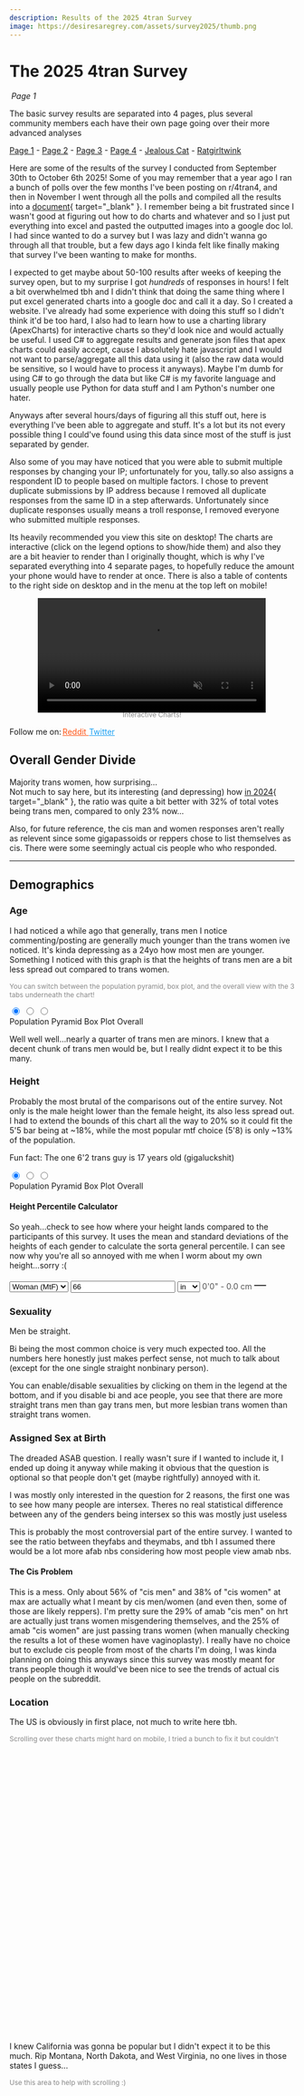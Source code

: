 ```yaml
---
description: Results of the 2025 4tran Survey 
image: https://desiresaregrey.com/assets/survey2025/thumb.png
---
```

<link rel="stylesheet" href="https://cdnjs.cloudflare.com/ajax/libs/font-awesome/6.5.2/css/all.min.css">
<style>
.reddit {
    color: #ff5719 !important;
    font-variation-settings: 'wght' 650;
    transition: all 200ms ease !important;
}
.reddit:hover {
    color: #ff6026 !important;
    text-shadow: 0 0 32px #ff3c00;
    font-variation-settings: 'wght' 800;
}
.twitter {
    color: #1DA1F2 !important;
    font-variation-settings: 'wght' 650;
    transition: all 200ms ease !important;
}
.twitter:hover {
    color: #2ca6f2 !important;
    text-shadow: 0 0 32px #0091ff;
    font-variation-settings: 'wght' 800;
}
</style>

<script src="https://cdn.jsdelivr.net/npm/apexcharts"></script>
<script src="https://cdn.amcharts.com/lib/5/index.js"></script>
<script src="https://cdn.amcharts.com/lib/5/map.js"></script>
<script src="https://cdn.amcharts.com/lib/5/geodata/usaLow.js"></script>
<script src="https://cdn.amcharts.com/lib/5/geodata/worldLow.js"></script>
<script src="4transurvey2025.js?3"></script>
<!-- js is gonna make me 41 :( -->

# The 2025 4tran Survey
<h6 style="margin: 0 0.2rem">Page 1</h6>

The basic survey results are separated into 4 pages, plus several community members each have their own page going over their more advanced analyses

<div class="nav-links">
  <a href="/4transurvey2025/" class="active">Page 1</a> - 
  <a href="/4transurvey2025/2">Page 2</a> - 
  <a href="/4transurvey2025/3">Page 3</a> - 
  <a href="/4transurvey2025/4">Page 4</a> - 
  <!--<a href="/4transurvey2025/amekyras">Amekyras</a> -  -->
  <a href="/4transurvey2025/jealouscat">Jealous Cat</a> - 
  <a href="/4transurvey2025/ratgirltwink">Ratgirltwink</a>
</div>

Here are some of the results of the survey I conducted from September 30th to October 6th 2025! Some of you may remember that a year ago I ran a bunch of polls over the few months I've been posting on r/4tran4, and then in November I went through all the polls and compiled all the results into a [document](https://www.reddit.com/r/4tran4/comments/1gi24vt/the_desiresaregrey_poll_report_november/){ target="_blank" }. I remember being a bit frustrated since I wasn't good at figuring out how to do charts and whatever and so I just put everything into excel and pasted the outputted images into a google doc lol. I had since wanted to do a survey but I was lazy and didn't wanna go through all that trouble, but a few days ago I kinda felt like finally making that survey I've been wanting to make for months.

I expected to get maybe about 50-100 results after weeks of keeping the survey open, but to my surprise I got *hundreds* of responses in hours! I felt a bit overwhelmed tbh and I didn't think that doing the same thing where I put excel generated charts into a google doc and call it a day. So I created a website. I've already had some experience with doing this stuff so I didn't think it'd be too hard, I also had to learn how to use a charting library (ApexCharts) for interactive charts so they'd look nice and would actually be useful. I used C# to aggregate results and generate json files that apex charts could easily accept, cause I absolutely hate javascript and I would not want to parse/aggregate all this data using it (also the raw data would be sensitive, so I would have to process it anyways). Maybe I'm dumb for using C# to go through the data but like C# is my favorite language and usually people use Python for data stuff and I am Python's number one hater.

Anyways after several hours/days of figuring all this stuff out, here is everything I've been able to aggregate and stuff. It's a lot but its not every possible thing I could've found using this data since most of the stuff is just separated by gender. 

Also some of you may have noticed that you were able to submit multiple responses by changing your IP; unfortunately for you, tally.so also assigns a respondent ID to people based on multiple factors. I chose to prevent duplicate submissions by IP address because I removed all duplicate responses from the same ID in a step afterwards. Unfortunately since duplicate responses usually means a troll response, I removed everyone who submitted multiple responses.

Its heavily recommended you view this site on desktop! The charts are interactive (click on the legend options to show/hide them) and also they are a bit heavier to render than I originally thought, which is why I've separated everything into 4 separate pages, to hopefully reduce the amount your phone would have to render at once. There is also a table of contents to the right side on desktop and in the menu at the top left on mobile!

<div style="text-align: center">
  <video style="width: 80%;" autoplay muted loop playsinline disablePictureInPicture>
    <source src="/assets/survey2025/img/interactive_charts.mp4" type="video/mp4">
  </video>
  <p style="font-size: 12px; color: #888; margin-top: -0.25rem;">Interactive Charts!</p>
</div>


  
<p>
  Follow me on:
  <a class="noselect reddit" style="margin-right: 0.15rem;" href="https://www.reddit.com/user/DesiresAreGrey" target="_blank">
    <i class="fa-brands fa-reddit-alien" style="margin-right: -0.1rem;"></i>
    <span>Reddit</span>
  </a>
  <a class="noselect twitter" href="https://twitter.com/DesiresAreGrey" target="_blank">
    <i class="fa-brands fa-twitter" style="margin-right: -0.1rem;"></i>
    <span>Twitter</span>
  </a>
</p>


## Overall Gender Divide

Majority trans women, how surprising...  
Not much to say here, but its interesting (and depressing) how [in 2024](https://docs.google.com/document/d/1FwnTI2Z-d3gwFIgVM8KpuV5rKnzBW8GGBmNoEHqT45c/edit?tab=t.0#heading=h.2g9r57wchu7g){ target="_blank" }, the ratio was quite a bit better with 32% of total votes being trans men, compared to only 23% now...  

Also, for future reference, the cis man and women responses aren't really as relevent since some gigapassoids or reppers chose to list themselves as cis. There were some seemingly actual cis people who who responded.

<div class="charts-grid">
  <div>
    <div id="gender-overall-binary"></div>
    <script>createPieChart("gender-overall-binary", "gender_binary.json", undefined)</script>
  </div>

  <div>
    <div id="gender-overall"></div>
    <script>createPieChart("gender-overall", "gender.json", undefined)</script>
  </div>
</div>

___

## Demographics

### Age

I had noticed a while ago that generally, trans men I notice commenting/posting are generally much younger than the trans women ive noticed. It's kinda depressing as a 24yo how most men are younger. Something I noticed with this graph is that the heights of trans men are a bit less spread out compared to trans women.

<p style="font-size: 12px; color: #888">You can switch between the population pyramid, box plot, and the overall view with the 3 tabs underneath the chart!</p>


<div class="chart-set">
  <input id="age-a" class="vh" type="radio" name="view-age" checked>
  <input id="age-b" class="vh" type="radio" name="view-age">
  <input id="age-c" class="vh" type="radio" name="view-age">
  
  <div class="chart-stack">
    <div id="age-capped-pop-pyramid" class="chart-layer layer-a"></div>
    <div id="age-capped-boxplot" class="chart-layer layer-b"></div>
    <div id="age-capped-overall" class="chart-layer layer-c"></div>
  </div>
  <script>
    createPopPyramidChart("age-capped-pop-pyramid", "age_capped_pop_pyramid.json", "Age", "Population Pyramid", 16);
    createBoxPlot("age-capped-boxplot", "age_boxplot.json", "Age", "Box Plot", false, 500);
    createBarChart("age-capped-overall", "age_capped_reversed.json", "Age", "Overall");
  </script>
  <div class="toggle">
    <label for="age-a" class="noselect">Population Pyramid</label>
    <label for="age-b" class="noselect">Box Plot</label>
    <label for="age-c" class="noselect">Overall</label>
  </div>
</div>

Well well well...nearly a quarter of trans men are minors. I knew that a decent chunk of trans men would be, but I really didnt expect it to be this many. 

<div id="under18"></div>
<script>
    createRatioBarChart("under18", "under18.json", "Under 18", undefined, [], ["#7B61FF", "#00E0B8"]);
</script>

### Height

Probably the most brutal of the comparisons out of the entire survey. Not only is the male height lower than the female height, its also less spread out. I had to extend the bounds of this chart all the way to 20% so it could fit the 5'5 bar being at ~18%, while the most popular mtf choice (5'8) is only ~13% of the population.  

Fun fact: The one 6'2 trans guy is 17 years old (gigaluckshit)

<div class="chart-set">
  <input id="height-a" class="vh" type="radio" name="view-height" checked>
  <input id="height-b" class="vh" type="radio" name="view-height">
  <input id="height-c" class="vh" type="radio" name="view-height">

  <div class="chart-stack">
    <div id="height-pop-pyramid" class="chart-layer layer-a"></div>
    <div id="height-boxplot" class="chart-layer layer-b"></div>
    <div id="height-overall" class="chart-layer layer-c"></div>
  </div>
  <script>
    createBarChart("height-overall", "height_reversed.json", "Height", "Overall");
    createBoxPlot("height-boxplot", "height_boxplot.json", "Height", "Box Plot (Inches)", false, 500);
    createPopPyramidChart("height-pop-pyramid", "height_reversed_pop_pyramid.json", "Height", "Population Pyramid", 20);
  </script>
  <div class="toggle">
    <label for="height-a" class="noselect">Population Pyramid</label>
    <label for="height-b" class="noselect">Box Plot</label>
    <label for="height-c" class="noselect">Overall</label>
  </div>
</div>

#### Height Percentile Calculator

So yeah...check to see how where your height lands compared to the participants of this survey. It uses the mean and standard deviations of the heights of each gender to calculate the sorta general percentile. I can see now why you're all so annoyed with me when I worm about my own height...sorry :(

<div class="percentile-container">
  <div>
    <select id="hp-gender">
      <option>Man (FtM)</option>
      <option selected>Woman (MtF)</option>
      <option>Nonbinary</option>
    </select>
    <input id="hp-val" type="number" inputmode="decimal" step="1" value="66">
    <select id="hp-unit">
      <option value="in">in</option>
      <option value="cm">cm</option>
    </select>
    <span id="hp-info" class="percentile-container" style="min-width: 12ch; margin-top: 4px; margin-bottom: -0.325rem; font-size: 14px; font-variation-settings: 'wght' 400; opacity: 0.75">0'0" - 0.0 cm</span>
    <span id="hp-out" class="percentile-container" style="min-width: 12ch; margin-top: 0; margin-bottom: -0.325rem; font-size: 21px; font-variation-settings: 'wght' 500;">—</span>
  </div>
</div>

<script>
  (function () {
    let HEIGHT_STATS = null;
    fetch("/assets/survey2025/results/height_mean_sd.json").then((r) => r.json()).then((rows) => {
        HEIGHT_STATS = Object.fromEntries(rows.map((r) => [r.Gender, { mean: r.Mean, sd: r.SD }]));
        update();
    }).catch(() => { });
    const $ = (s) => document.querySelector(s);
    const g = $("#hp-gender");
    const v = $("#hp-val");
    const u = $("#hp-unit");
    const info = $("#hp-info");
    const out = $("#hp-out");

    function erf(x) {
        const a1 = 0.254829592,
            a2 = -0.284496736,
            a3 = 1.421413741,
            a4 = -1.453152027,
            a5 = 1.061405429,
            p = 0.3275911;
        const sign = x < 0 ? -1 : 1;
        x = Math.abs(x);
        const t = 1 / (1 + p * x);
        const y =
            1 - ((((a5 * t + a4) * t + a3) * t + a2) * t + a1) * t * Math.exp(-x * x);
        return sign * y;
    }
    const Phi = (z) => 0.5 * (1 + erf(z / Math.SQRT2));

    function toFeet(x) {
        const feet = Math.floor(x / 12);
        const inches = (x - feet * 12).toFixed(1) / 1;
        return `${feet}'${inches}"`;
    }
    function toInches(x, unit) {
        return unit === "cm" ? x / 2.54 : x;
    }
    function toCm(x, unit) {
        return unit === "in" ? x * 2.54 : x;
    }

    function update() {
        const gender = g.value;
        const num = parseFloat(v.value);

        info.textContent = `${toFeet(toInches(num, u.value))} - ${toCm(num, u.value).toFixed(2) / 1} cm`;

        if (!HEIGHT_STATS) {
            out.textContent = "…";
            return;
        }
        const s = HEIGHT_STATS[gender];
        if (!s || !isFinite(num)) {
            out.textContent = "—";
            info.textContent = "0'0\" - 0.0 cm";
            return;
        }

        const inches = toInches(num, u.value);
        const z = (inches - s.mean) / s.sd;
        const pct = Math.max(0, Math.min(100, Phi(z) * 100));
        out.textContent = `${pct.toFixed(1)}th Percentile`;

        if (v.value.length > 5) {
          v.style.width = "3rem";
        }
        else if (v.value.length > 4) {
          v.style.width = "2.8rem";
        }
        else if (v.value.length > 2) {
          v.style.width = "2.4rem";
        }
        else {
          v.style.width = "2rem";
        }
    }

    function changeUnit(oldUnit, newUnit) {
        const num = parseFloat(v.value);
        if (!isFinite(num) || oldUnit === newUnit) return;
        const inches = toInches(num, oldUnit);
        const converted = newUnit === "cm" ? inches * 2.54 : inches;
        v.value = converted.toFixed(2) / 1;
    }

    g.addEventListener("change", update);
    u.addEventListener("change", (e) => {
        changeUnit(e.target.dataset.oldValue, e.target.value);
        e.target.dataset.oldValue = e.target.value;
        update();
    });
    u.dataset.oldValue = u.value;
    v.addEventListener("input", update);
})();
</script>


### Sexuality

Men be straight.

Bi being the most common choice is very much expected too. All the numbers here honestly just makes perfect sense, not much to talk about (except for the one single straight nonbinary person). 

You can enable/disable sexualities by clicking on them in the legend at the bottom, and if you disable bi and ace people, you see that there are more straight trans men than gay trans men, but more lesbian trans women than straight trans women.

<div id="sexuality-chart"></div>
<script>
    createRatioBarChart("sexuality-chart", "sexuality_flipped.json", "Sexuality", undefined, [], ['#8AA0B3', '#8E5CF1', '#FF4D88', '#2E294E']);
</script>

### Assigned Sex at Birth

The dreaded ASAB question. I really wasn't sure if I wanted to include it, I ended up doing it anyway while making it obvious that the question is optional so that people don't get (maybe rightfully) annoyed with it.

I was mostly only interested in the question for 2 reasons, the first one was to see how many people are intersex. Theres no real statistical difference between any of the genders being intersex so this was mostly just useless

<div id="intersex-chart"></div>
<script>
    createRatioBarChart("intersex-chart", "intersex.json", "Intersex", undefined, [3, 4, 5], ["#7B61FF", "#00E0B8"], 225);
</script>

This is probably the most controversial part of the entire survey. I wanted to see the ratio between theyfabs and theymabs, and tbh I assumed there would be a lot more afab nbs considering how most people view amab nbs.

<div id="nbasab"></div>
<script>
    createPieChart("nbasab", "nb_asab.json", "Nonbinary ASAB", false, ['#259efa', '#ff4f69', '#00E396', '#2E294E']);
</script>

#### The Cis Problem

This is a mess. Only about 56% of "cis men" and 38% of "cis women" at max are actually what I meant by cis men/women (and even then, some of those are likely reppers). I'm pretty sure the 29% of amab "cis men" on hrt are actually just trans women misgendering themselves, and the 25% of amab "cis women" are just passing trans women (when manually checking the results a lot of these women have vaginoplasty). I really have no choice but to exclude cis people from most of the charts I'm doing, I was kinda planning on doing this anyways since this survey was mostly meant for trans people though it would've been nice to see the trends of actual cis people on the subreddit.

<div id="cisasab-chart"></div>
<script>
    createRatioBarChart("cisasab-chart", "cis_asab.json", "Cis People", "Divided by Assigned Sex at Birth and HRT Status", [], ['#259efa', "#15598c", '#ff4f69', "#801927", '#00E396', "#008055", '#2E294E', "#0f0e1a"], 250);
</script>

### Location

The US is obviously in first place, not much to write here tbh.

<p style="font-size: 12px; color: #888">Scrolling over these charts might hard on mobile, I tried a bunch to fix it but couldn't</p>

<div id="country" style="height: 500px;"></div>
<script>createWorldMap("country", "location_country.json");</script>

I knew California was gonna be popular but I didn't expect it to be this much. Rip Montana, North Dakota, and West Virginia, no one lives in those states I guess...

<p style="font-size: 12px; color: #888">Use this area to help with scrolling :)</p>

<div id="states" style="height: 500px;"></div>
<script>createUSMap("states", "location_state.json");</script>
___

## Reddit

### Main/Favorite Subreddit

This question was pretty self explanatory, I wanted to see the popularity of the main 4tran subreddits as well as the gender ratios between them. Tbh I've noticed that the people who primarily use r/Tranistan leaned male but I didn't really realize that about r/4trancirclejerk as well.

<p style="font-size: 12px; color: #888">You can switch between the ratio view and the total/overall view with the 2 tabs underneath the chart! You can also enable/disable genders by clicking them on the bottom of the chart</p>

<div class="chart-set">
  <input id="favsub-a" class="vh" type="radio" name="view-favsub" checked>
  <input id="favsub-b" class="vh" type="radio" name="view-favsub">
  
  <div class="chart-stack" style="min-height: 300px;">
    <div id="favsub-ratio" class="chart-layer layer-a"></div>
    <div id="favsub-bar" class="chart-layer layer-b"></div>
  </div>
  <script>
    createRatioBarChart("favsub-ratio", "favorite_subreddit.json", "Main/Favorite Subreddit", "Ratio", [3, 4]);
    createBarChart("favsub-bar", "favorite_subreddit.json", "Main/Favorite Subreddit", "Total", [3, 4], undefined, 300);
  </script>
  <div class="toggle">
    <label for="favsub-a" class="noselect">Ratio</label>
    <label for="favsub-b" class="noselect">Total</label>
  </div>
</div>

Interestingly r/Tranistan is a bit younger than the other subreddits, which I have not noticed (especially considering r/4Tranistan exists). r/ttttrans skews older which is obviously completely expected, the oldfag sub is old who woulda thought. What is surprising is that ttttrans is the second most popular (main) subreddit, only behind 4tran4.

<div id="favsub-ages"></div>
<script>
    createBoxPlot("favsub-ages", "favorite_subreddit_age.json", "Main/Favorite Subreddit", "Age Distribution", false, 300);
</script>

### Used Subreddits

Used subreddits was to see all the subreddits that people used and had access to. smutttt and the selfie subreddits are both mostly women, while fitttts, 4tography and 4trancooking have a bit more men in them. The total distribution makes a lot more sense here since popular/open subreddits like 4tran, 4tran4, and 4Tranistan are the most popular.

<div class="chart-set">
  <input id="usedsub-a" class="vh" type="radio" name="view-usedsub" checked>
  <input id="usedsub-b" class="vh" type="radio" name="view-usedsub">
  
  <div class="chart-stack" style="min-height: 500px;">
    <div id="usedsub-ratio" class="chart-layer layer-a"></div>
    <div id="usedsub-bar" class="chart-layer layer-b"></div>
  </div>
  <script>
    createRatioBarChart("usedsub-ratio", "used_subreddits.json", "Used Subreddits", "Ratio", [3, 4], undefined, 500);
    createBarChart("usedsub-bar", "used_subreddits.json", "Used Subreddits", "Total", [3, 4], undefined, 500);
  </script>
  <div class="toggle">
    <label for="usedsub-a" class="noselect">Ratio</label>
    <label for="usedsub-b" class="noselect">Total</label>
  </div>
</div>

### Where You Came From

If you noticed the little `?source=r/4tran4` thing at the end of the survey link, this is what that was used for. I was curious where people came from, and if it was different from their main sub. I sent the survey out on some 4tran related discords as well and was curious how many survey respondents were from discord. (Unsurprisingly) the most female heavy space, even when compared to the other questions, happens to be Discord (94% female).

<div class="chart-set">
  <input id="camefrom-a" class="vh" type="radio" name="view-camefrom">
  <input id="camefrom-b" class="vh" type="radio" name="view-camefrom" checked>
  
  <div class="chart-stack" style="min-height: 350px;">
    <div id="camefrom-ratio" class="chart-layer layer-a"></div>
    <div id="camefrom-bar" class="chart-layer layer-b"></div>
  </div>
  <script>
    createRatioBarChart("camefrom-ratio", "came_from.json", "Where You Came From", "Ratio", [3, 4], undefined, 350);
    createBarChart("camefrom-bar", "came_from.json", "Where You Came From", "Total", [3, 4], undefined, 350);
  </script>
  <div class="toggle">
    <label for="camefrom-a" class="noselect">Ratio</label>
    <label for="camefrom-b" class="noselect">Total</label>
  </div>
</div>

### Contributer or Lurker

I expected the differences between the genders to be way higher here tbh. I feel like a lot of trans men are lurkers, but the difference is only like 5% between men and women here. Cis people are also the most likely to be lurkers (unsurprising) 

<div id="contributer-chart"></div>
<script>
    createRatioBarChart("contributer-chart", "contributer.json", "Contributer or Lurker", undefined, [], ["#7B61FF", "#00E0B8"]);
</script>

___
<div class="button-container">
  <a class="big-button" href="2">Next Page</a>
</div>